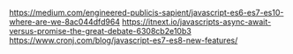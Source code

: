 https://medium.com/engineered-publicis-sapient/javascript-es6-es7-es10-where-are-we-8ac044dfd964
https://itnext.io/javascripts-async-await-versus-promise-the-great-debate-6308cb2e10b3
https://www.cronj.com/blog/javascript-es7-es8-new-features/